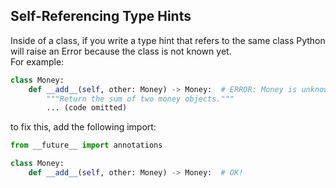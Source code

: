 ## Self-Referencing Type Hints

Inside of a class, if you write a type hint that refers to the same class Python will raise an Error because the class is not known yet.   
For example:
```python
class Money:
    def __add__(self, other: Money) -> Money:  # ERROR: Money is unknown
        """Return the sum of two money objects."""
        ... (code omitted)
```

to fix this, add the following import:
```python
from __future__ import annotations

class Money:
    def __add__(self, other: Money) -> Money:  # OK!
```
